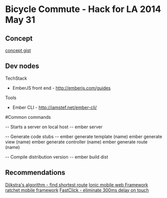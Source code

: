 # Bicycle Commute - Hack for LA 2014 May 31

## Concept

[concept gist](https://gist.github.com/monking/c0f68340eba759258d4b)

## Dev nodes

TechStack
- EmberJS front end - http://emberjs.com/guides


Tools
- Ember CLI - http://iamstef.net/ember-cli/


#Common commands

-- Starts a server on local host --
ember server

-- Generate code stubs --
ember generate template (name)
ember generate view (name)
ember generate controller (name)
ember generate route (name)


-- Compile distribution version --
ember build dist

## Recommendations

[Dijkstra's algorithm - find shortest route](http://en.wikipedia.org/wiki/Dijkstra's_algorithm)
[Ionic mobile web Framework](http://ionicframework.com/)
[ratchet mobile framework](http://goratchet.com/)
[FastClick - eliminate 300ms delay on touch](https://github.com/ftlabs/fastclick)
